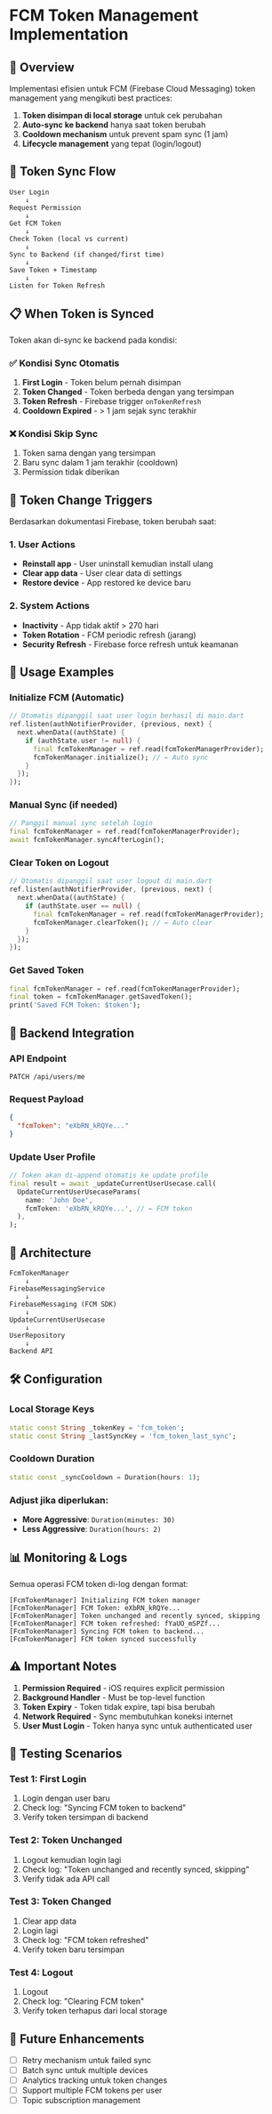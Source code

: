 # FCM Token Management Implementation

## 🎯 Overview

Implementasi efisien untuk FCM (Firebase Cloud Messaging) token management yang mengikuti best practices:

1. **Token disimpan di local storage** untuk cek perubahan
2. **Auto-sync ke backend** hanya saat token berubah
3. **Cooldown mechanism** untuk prevent spam sync (1 jam)
4. **Lifecycle management** yang tepat (login/logout)

## 🔄 Token Sync Flow

```
User Login
    ↓
Request Permission
    ↓
Get FCM Token
    ↓
Check Token (local vs current)
    ↓
Sync to Backend (if changed/first time)
    ↓
Save Token + Timestamp
    ↓
Listen for Token Refresh
```

## 📋 When Token is Synced

Token akan di-sync ke backend pada kondisi:

### ✅ Kondisi Sync Otomatis
1. **First Login** - Token belum pernah disimpan
2. **Token Changed** - Token berbeda dengan yang tersimpan
3. **Token Refresh** - Firebase trigger `onTokenRefresh`
4. **Cooldown Expired** - > 1 jam sejak sync terakhir

### ❌ Kondisi Skip Sync
1. Token sama dengan yang tersimpan
2. Baru sync dalam 1 jam terakhir (cooldown)
3. Permission tidak diberikan

## 🔧 Token Change Triggers

Berdasarkan dokumentasi Firebase, token berubah saat:

### 1. User Actions
- **Reinstall app** - User uninstall kemudian install ulang
- **Clear app data** - User clear data di settings
- **Restore device** - App restored ke device baru

### 2. System Actions
- **Inactivity** - App tidak aktif > 270 hari
- **Token Rotation** - FCM periodic refresh (jarang)
- **Security Refresh** - Firebase force refresh untuk keamanan

## 📝 Usage Examples

### Initialize FCM (Automatic)

```dart
// Otomatis dipanggil saat user login berhasil di main.dart
ref.listen(authNotifierProvider, (previous, next) {
  next.whenData((authState) {
    if (authState.user != null) {
      final fcmTokenManager = ref.read(fcmTokenManagerProvider);
      fcmTokenManager.initialize(); // ← Auto sync
    }
  });
});
```

### Manual Sync (if needed)

```dart
// Panggil manual sync setelah login
final fcmTokenManager = ref.read(fcmTokenManagerProvider);
await fcmTokenManager.syncAfterLogin();
```

### Clear Token on Logout

```dart
// Otomatis dipanggil saat user logout di main.dart
ref.listen(authNotifierProvider, (previous, next) {
  next.whenData((authState) {
    if (authState.user == null) {
      final fcmTokenManager = ref.read(fcmTokenManagerProvider);
      fcmTokenManager.clearToken(); // ← Auto clear
    }
  });
});
```

### Get Saved Token

```dart
final fcmTokenManager = ref.read(fcmTokenManagerProvider);
final token = fcmTokenManager.getSavedToken();
print('Saved FCM Token: $token');
```

## 🔐 Backend Integration

### API Endpoint
```
PATCH /api/users/me
```

### Request Payload
```json
{
  "fcmToken": "eXbRN_kRQYe..."
}
```

### Update User Profile
```dart
// Token akan di-append otomatis ke update profile
final result = await _updateCurrentUserUsecase.call(
  UpdateCurrentUserUsecaseParams(
    name: 'John Doe',
    fcmToken: 'eXbRN_kRQYe...', // ← FCM token
  ),
);
```

## 🎨 Architecture

```
FcmTokenManager
    ↓
FirebaseMessagingService
    ↓
FirebaseMessaging (FCM SDK)
    ↓
UpdateCurrentUserUsecase
    ↓
UserRepository
    ↓
Backend API
```

## 🛠️ Configuration

### Local Storage Keys
```dart
static const String _tokenKey = 'fcm_token';
static const String _lastSyncKey = 'fcm_token_last_sync';
```

### Cooldown Duration
```dart
static const _syncCooldown = Duration(hours: 1);
```

### Adjust jika diperlukan:
- **More Aggressive**: `Duration(minutes: 30)`
- **Less Aggressive**: `Duration(hours: 2)`

## 📊 Monitoring & Logs

Semua operasi FCM token di-log dengan format:

```
[FcmTokenManager] Initializing FCM token manager
[FcmTokenManager] FCM Token: eXbRN_kRQYe...
[FcmTokenManager] Token unchanged and recently synced, skipping
[FcmTokenManager] FCM token refreshed: fYaUO_mSPZf...
[FcmTokenManager] Syncing FCM token to backend...
[FcmTokenManager] FCM token synced successfully
```

## ⚠️ Important Notes

1. **Permission Required** - iOS requires explicit permission
2. **Background Handler** - Must be top-level function
3. **Token Expiry** - Token tidak expire, tapi bisa berubah
4. **Network Required** - Sync membutuhkan koneksi internet
5. **User Must Login** - Token hanya sync untuk authenticated user

## 🧪 Testing Scenarios

### Test 1: First Login
1. Login dengan user baru
2. Check log: "Syncing FCM token to backend"
3. Verify token tersimpan di backend

### Test 2: Token Unchanged
1. Logout kemudian login lagi
2. Check log: "Token unchanged and recently synced, skipping"
3. Verify tidak ada API call

### Test 3: Token Changed
1. Clear app data
2. Login lagi
3. Check log: "FCM token refreshed"
4. Verify token baru tersimpan

### Test 4: Logout
1. Logout
2. Check log: "Clearing FCM token"
3. Verify token terhapus dari local storage

## 🚀 Future Enhancements

- [ ] Retry mechanism untuk failed sync
- [ ] Batch sync untuk multiple devices
- [ ] Analytics tracking untuk token changes
- [ ] Support multiple FCM tokens per user
- [ ] Topic subscription management
